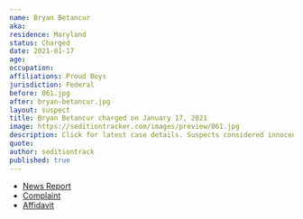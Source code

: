 ```yaml
---
name: Bryan Betancur
aka:
residence: Maryland
status: Charged
date: 2021-01-17
age:
occupation:
affiliations: Proud Boys
jurisdiction: Federal
before: 061.jpg
after: bryan-betancur.jpg
layout: suspect
title: Bryan Betancur charged on January 17, 2021
image: https://seditiontracker.com/images/preview/061.jpg
description: Click for latest case details. Suspects considered innocent until proven guilty.
quote:
author: seditiontrack
published: true
---
```


- [News Report](https://baltimore.cbslocal.com/2021/01/18/maryland-man-bryan-betancur-arrested-after-gps-monitor-places-him-at-us-capitol-during-riots-prosecutors-say/)
- [Complaint](https://www.justice.gov/opa/page/file/1355926/download)
- [Affidavit](https://www.justice.gov/opa/page/file/1355921/download)
